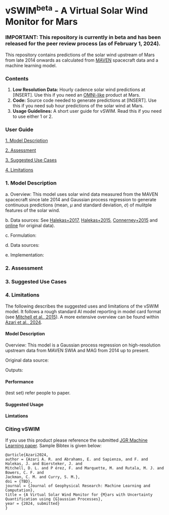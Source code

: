 # vSWIM<sup>beta</sup> - A Virtual Solar Wind Monitor for Mars 

### IMPORTANT: This repository is currently in beta and has been released for the peer review process (as of February 1, 2024). 

This repository contains predictions of the solar wind upstream of Mars from late 2014 onwards as calculated from [MAVEN](https://mars.nasa.gov/maven/) spacecraft data and a machine learning model.  

### Contents

1. **Low Resolution Data:** Hourly cadence solar wind predictions at [INSERT]. Use this if you need an [OMNI-like](https://omniweb.gsfc.nasa.gov/form/dx1.html) product at Mars.
2. **Code:** Source code needed to generate predictions at [INSERT]. Use this if you need sub hour predictions of the solar wind at Mars.
3. **Usage Guidelines:** A short user guide for vSWIM. Read this if you need to use either 1 or 2.

### User Guide

[1. Model Description](#model)
   
[2. Assessment](#assessment)

[3. Suggested Use Cases](#usecases)

[4. Limitations](#limits)
 
 <!-- headings -->
 <a id="model"></a>
 ### 1. Model Description

   a. Overview: This model uses solar wind data measured from the MAVEN spacecraft since late 2014 and Gaussian process regression to generate continuous predictions (mean, $\mu$ and standard deviation, $\sigma$) of mulitple features of the solar wind.  
   
   b. Data sources: See [Halekas+2017](https://agupubs.onlinelibrary.wiley.com/doi/full/10.1002/2016JA023167), [Halekas+2015](https://link.springer.com/article/10.1007/s11214-013-0029-z), [Connerney+2015](https://link.springer.com/article/10.1007/s11214-015-0169-4) and [online](https://homepage.physics.uiowa.edu/~jhalekas/drivers.html) for original data).
   
   c. Formulation:
   
   d. Data sources:
   
   e. Implementation: 
 
  <a id="asssessment"></a>
 ### 2. Assessment 
 
  <a id="usecases"></a>
 ### 3. Suggested Use Cases
 
  <a id="limits"></a>
 ### 4. Limitations
 
The following describes the suggested uses and limitations of the vSWIM model. It follows a rough standard AI model reporting in model card format (see [Mitchell et al., 2015](https://dl.acm.org/doi/10.1145/3287560.3287596)). A more extensive overview can be found within [Azari et al., 2024](PENDING).

#### Model Description

Overview: This model is a Gaussian process regression on high-resolution upstream data from MAVEN SWIA and MAG from 2014 up to present.

Original data source: 

Outputs: 

#### Performance

(test set) refer people to paper.  

#### Suggested Usage

#### Limtations

### Citing vSWIM

If you use this product please reference the submitted [JGR Machine Learning paper](PENDING). Sample Bibtex is given below:

```
@article{Azari2024,
author = {Azari A. R. and Abrahams, E. and Sapienza, and F. and Halekas, J. and Biersteker, J. and 
Mitchell, D. L. and P ́erez, F. and Marquette, M. and Rutala, M. J. and Bowers, C. F. and 
Jackman, C. M. and Curry, S. M.},
doi = {TBD},
journal = {Journal of Geophysical Research: Machine Learning and Computation},
title = {A Virtual Solar Wind Monitor for {M}ars with Uncertainty Quantification using {G}aussian Processes},
year = {2024, submitted}
}
```
